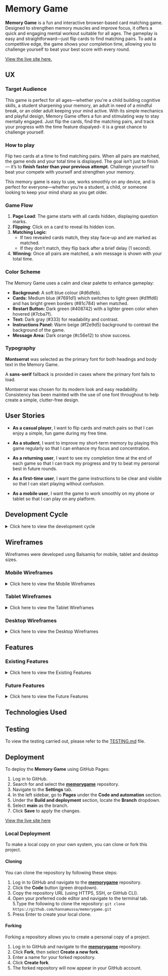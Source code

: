 # Memory Game

**Memory Game** is a fun and interactive browser-based card matching game. Designed to strengthen memory muscles and improve focus, it offers a quick and engaging mental workout suitable for all ages. The gameplay is easy and straightforward—just flip cards to find matching pairs. To add a competitive edge, the game shows your completion time, allowing you to challenge yourself to beat your best score with every round.

[View the live site here.](https://hannamussa.github.io/zanzibartours/)

## UX

### Target Audience

This game is perfect for all ages—whether you're a child building cognitive skills, a student sharpening your memory, an adult in need of a mindful break, or an older adult keeping your mind active. With its simple mechanics and playful design, Memory Game offers a fun and stimulating way to stay mentally engaged. Just flip the cards, find the matching pairs, and track your progress with the time feature dispalyed- it is a great chance to challenge yourself.

### How to play

Flip two cards at a time to find matching pairs. When all pairs are matched, the game ends and your total time is displayed. The goal isn’t just to finish — it’s to **finish faster than your previous attempt**. Challenge yourself to beat your compete with yourself and strengthen your memory.

This memory game is easy to use, works smoothly on any device, and is perfect for everyone—whether you’re a student, a child, or someone looking to keep your mind sharp as you get older.

### Game Flow

1. **Page Load**: The game starts with all cards hidden, displaying question marks.
2. **Flipping**: Click on a card to reveal its hidden icon.
3. **Matching Logic**:
   - If two revealed cards match, they stay face-up and are marked as matched.
   - If they don’t match, they flip back after a brief delay (1 second).
4. **Winning**: Once all pairs are matched, a win message is shown with your total time.

### Color Scheme

The Memory Game uses a calm and clear palette to enhance gameplay:

* **Background:** A soft blue colour (#d6dfeb).
* **Cards:** Medium blue (#7691d1) which switches to light green (#d1ffd6) and has bright green borders (#81c784) when matched.
* **Restart Button:** Dark green (#408742) with a lighter green color when hovered (#7cba7f).
* **Text:** Dark gray (#333) for readability and contrast.
* **Instructions Panel:** Warm beige (#f2e9d5) background to contrast the background of the game.
* **Message Area:** Dark orange (#c56e12) to show success.

### Typography

**Montserrat** was selected as the primary font for both headings and body text in the Memory Game.

A **sans-serif** fallback is provided in cases where the primary font fails to load.

Montserrat was chosen for its modern look and easy readability. Consistency has been mainted with the use of one font throughout to help create a simple, clutter-free design.

## User Stories

- **As a casual player**, I want to flip cards and match pairs so that I can enjoy a simple, fun game during my free time.

- **As a student**, I want to improve my short-term memory by playing this game regularly so that I can enhance my focus and concentration.

- **As a returning user**, I want to see my completion time at the end of each game so that I can track my progress and try to beat my personal best in future rounds.

- **As a first-time user**, I want the game instructions to be clear and visible so that I can start playing without confusion.

- **As a mobile user**, I want the game to work smoothly on my phone or tablet so that I can play on any platform.

## Development Cycle


<details>
<summary>Click here to view the development cycle </summary>


| User Story Target         | Issue Acceptance Criteria and Tasks                                                                 | In Progress                                                                 | Done                                                                     |
|--------------------------|------------------------------------------------------------------------------------------------------|------------------------------------------------------------------------------|---------------------------------------------------------------------------|
| Instructions             | ![Instructions Detail](assets/images/documentation/development/inst-detail.png)                    | ![Instructions In Progress](assets/images/documentation/development/inst-prog.png)  | ![Instructions Done](assets/images/documentation/development/inst-done.png)       |
| Responsive Design        | ![Responsive Detail](assets/images/documentation/development/responsive-detail.png)                | ![Responsive In Progress](assets/images/documentation/development/responsive-prog.png) | ![Responsive Done](assets/images/documentation/development/responsive-done.png)   |
| Timer                    | ![Timer Detail](assets/images/documentation/development/timer-detail.png)                          | ![Timer In Progress](assets/images/documentation/development/timer-prog.png)         | ![Timer Done](assets/images/documentation/development/timer-done.png)             |
| Buttons and Accessibility| ![Buttons Detail](assets/images/documentation/development/button-detail.png)                       | ![Buttons In Progress](assets/images/documentation/development/buttons-prog.png)      | ![Buttons Done](assets/images/documentation/development/buttons-done.png)          |
| Interactive fun game     | ![Interactive Detail](assets/images/documentation/development/interactive-detail.png)              | ![Interactive In Progress](assets/images/documentation/development/interactive-prog.png)| ![Interactive Done](assets/images/documentation/development/interactive-done.png) |
</details>

## Wireframes

Wireframes were developed usng Balsamiq for mobile, tablet and desktop sizes.

### Mobile Wireframes

<details>
<summary>Click here to view the Mobile Wireframes</summary>

![screenshot](assets/images/documentation/wireframes/mobile-wireframe.png)

</details>

### Tablet Wireframes

<details>
<summary>Click here to view the Tablet Wireframes</summary>

![screenshot](assets/images/documentation/wireframes/tablet-wireframe.png)

</details>

### Desktop Wireframes

<details>
<summary>Click here to view the Desktop Wireframes</summary>

![screenshot](assets/images/documentation/wireframes/desktop-wireframe.png)

</details>

## Features

### Existing Features
<details>
<summary>Click here to view the Existing Features </summary>


|  Feature             | Description                                                                                                          |  Screenshot |
|------------------------|--------------------------------------------------------------------------------------------------------------------------|----------------|
| **Game Board** | A 12-card layout (6 matching pairs) where each card flips on click to reveal a hidden icon.     | ![Game Board](assets/images/documentation/features/grid-features.png) |
| **Live Timer**            | Automatically starts counting when the game begins, showing how long it takes the player to match all pairs.            | ![Timer](assets/images/documentation/features/timer-button-features.png) |
| **Restart Button**        | This button resets the game by shuffling the cards, clearing matches, and resetting the timer. | ![Restart](assets/images/documentation/features/timer-button-features.png) |
| **Win Message Display**   | When all pairs are matched, a win message appears showing how long it took to complete the game.              | ![Win Message](assets/images/documentation/features/message-feature.png) |
| **Responsive Design**     | The layout is responsive on different screen sizes.         | ![Responsive](assets/images/documentation/features/responsive-feature.png) |
| **Clear Instructions**    | An instructions section explaining how to play the game.                      | ![Instructions](assets/images/documentation/features/instructions-feature.png) |
</details>

### Future Features
<details>
<summary>Click here to view the Future Features </summary>

There are several features that can be implememted in the future.

- **Sound Effects**  
  Add sound effects for card flips, matches, mismatches to increase interactivity.

- **Score System**  
  Implement a score system to track best times or fewest moves for competition.

- **Theme Customization**  
  Allow users to choose between different icons or card themes.

- **Challenge Mode**  
  Introduce timed modes where players must match all pairs before the clock runs out. 
</details>

## Technologies Used

## Testing

To view the testing carried out, please refer to the [TESTING.md](TESTING.md) file.

## Deployment

To deploy the **Memory Game** using GitHub Pages:

1. Log in to GitHub.  
2. Search for and select the **[memorygame](https://hannamussa.github.io/memorygame/)** repository.  
3. Navigate to the **Settings** tab.  
4. In the left sidebar, go to **Pages** under the **Code and automation** section.  
5. Under the **Build and deployment** section, locate the **Branch** dropdown.  
6. Select **main** as the branch.  
7. Click **Save** to apply the changes.

[View the live site here](https://hannamussa.github.io/memorygame/)

### Local Deployment

To make a local copy on your own system, you can clone or fork this project.

#### Cloning

You can clone the repository by following these steps:

1. Log in to GitHub and navigate to the **[memorygame](https://hannamussa.github.io/memorygame/)** repository.  
2. Click the **Code** button (green dropdown).  
3. Copy the repository URL (using HTTPS, SSH, or GitHub CLI).  
4. Open your preferred code editor and navigate to the terminal tab.  
5.Type the following to clone the repository:  `git clone https://github.com/hannamussa/memorygame.git`
6. Press Enter to create your local clone.

#### Forking
Forking a repository allows you to create a personal copy of a project.

1. Log in to GitHub and navigate to the **[memorygame](https://hannamussa.github.io/memorygame/)** repository.  
2. Click **Fork**, then select **Create a new fork**.  
3. Enter a name for your forked repository.  
4. Click **Create fork**.  
5. The forked repository will now appear in your GitHub account.

